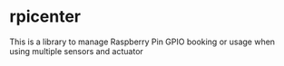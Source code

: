 # rpicenter
This is a library to manage Raspberry Pin GPIO booking or usage when using multiple sensors and actuator
